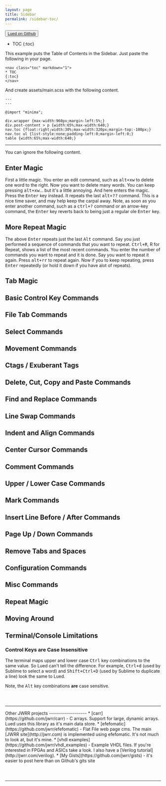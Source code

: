 ```yaml
---
layout: page
title: Sidebar
permalink: /sidebar-toc/
---
```


<nav class="toc" markdown="1">
<button class="favorite styled" type="button">
  <a href="https://github.com/jwrr/lued">Lued on Github</a>
</button>

* TOC
{:toc}
</nav>

This example puts the Table of Contents in the Sidebar.  Just
paste the following in your page.

```
<nav class="toc" markdown="1">
* TOC
{:toc}
</nav>
```

And create assets/main.scss with the following content.

```
---
---

@import "minima";

div.wrapper {max-width:960px;margin-left:5%;}
div.post-content > p {width:65%;max-width:640;}
nav.toc {float:right;width:30%;max-width:320px;margin-top:-100px;}
nav.toc ul {list-style:none;padding-left:0;margin-left:0;}
table {width:65%;max-width:640;}
```

<hr>
You can ignore the following content.  


Enter Magic
-------------------

First a little magic.  You enter an edit command, such as <kbd>alt+xw</kbd> to 
delete one word to the right.  Now you want to delete many words.  You
can keep pressing <kbd>alt+xw</kbd>... but it's a little annoying.  And here
enters the magic.  Press the <kbd>Enter</kbd> key instead. It repeats the
last <kbd>alt+??</kbd> command. This is a nice time saver, and may help keep the
carpal away.  Note, as soon as you enter another command, such as a <kbd>ctrl+?</kbd>
command or an arrow-key command, the <kbd>Enter</kbd> key reverts back to
being just a regular ole <kbd>Enter</kbd> key.

More Repeat Magic
-----------------
The above <kbd>Enter</kbd> repeats just the last <kbd>Alt</kbd> command.  Say
you just performed a sequence of commands that you want to repeat. <kbd>Ctrl+R</kbd>,
R for Repeat, shows a list of the most recent commands.  You enter the number of
commands you want to repeat and it is done.  Say you want to repeat it again.
Press <kbd>alt+rr</kbd> to repeat again.  Now if you to keep repeating, press
<kbd>Enter</kbd> repeatedly (or hold it down if you have alot of repeats).


Tab Magic
-----------------


Basic Control Key Commands
--------------------------

File Tab Commands
-----

Select Commands
-----

Movement Commands
-----

Ctags / Exuberant Tags
-----

Delete, Cut, Copy and Paste Commands
-----

Find and Replace Commands
-----

Line Swap Commands
-----

Indent and Align Commands
-----

Center Cursor Commands
-----

Comment Commands
-----

Upper / Lower Case Commands
-----

Mark Commands
-----

Insert Line Before / After Commands
-----

Page Up / Down Commands
-----

Remove Tabs and Spaces
-----

Configuration Commands
-----

Misc Commands
-----


Repeat Magic
-----------


Moving Around
-----------


Terminal/Console Limitations
--------------------

### Control Keys are Case Insensitive

The terminal maps upper and lower case <kbd>Ctrl</kbd>
key combinations to the same value.  So Lued can't
tell the difference.  For example, <kbd>Ctrl+d</kbd> (used by
Sublime to select a word) and <kbd>Shift+Ctrl+D</kbd>
(used by Sublime to duplicate a line) look the same to Lued.

Note, the <kbd>Alt</kbd> key combinations **are** case sensitive.


<hr style="margin-top:4em;">
Other JWRR projects
-------------------
* [carr](https://github.com/jwrr/carr) - C arrays. Support for large, dynamic
  arrays.  Lued uses this library as it's main data store.
* [efefomatic](https://github.com/jwrr/efefomatic) - Flat File web page cms.
  The main [JWRR site](http://jwrr.com) is implemented using efefomatic.  It's
  not much to look at, but it's mine.
* [vhdl examples](https://github.com/jwrr/vhdl_examples) - Example VHDL files.
  If you're interested in FPGAs and ASICs take a look.  I also have a
  [Verilog tutorial](http://jwrr.com/verilog).
* [My Gists](https://github.com/jwrr/gists) - it's easier to post here than on Github's gits site

<hr style="margin-top:4em;">







